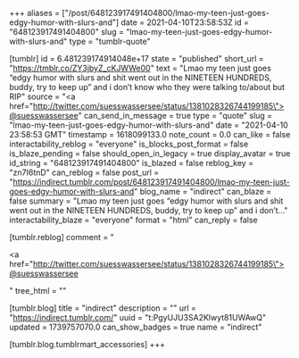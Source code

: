 +++
aliases = ["/post/648123917491404800/lmao-my-teen-just-goes-edgy-humor-with-slurs-and"]
date = 2021-04-10T23:58:53Z
id = "648123917491404800"
slug = "lmao-my-teen-just-goes-edgy-humor-with-slurs-and"
type = "tumblr-quote"

[tumblr]
id = 6.481239174914048e+17
state = "published"
short_url = "https://tmblr.co/ZY3jbyZ_cKJWWe00"
text = "Lmao my teen just goes &ldquo;edgy humor with slurs and shit went out in the NINETEEN HUNDREDS, buddy, try to keep up&rdquo; and i don&rsquo;t know who they were talking to/about but RIP"
source = "<a href=\"http://twitter.com/suesswassersee/status/1381028326744199185\">@suesswassersee</a>"
can_send_in_message = true
type = "quote"
slug = "lmao-my-teen-just-goes-edgy-humor-with-slurs-and"
date = "2021-04-10 23:58:53 GMT"
timestamp = 1618099133.0
note_count = 0.0
can_like = false
interactability_reblog = "everyone"
is_blocks_post_format = false
is_blaze_pending = false
should_open_in_legacy = true
display_avatar = true
id_string = "648123917491404800"
is_blazed = false
reblog_key = "zn7I6tnD"
can_reblog = false
post_url = "https://indirect.tumblr.com/post/648123917491404800/lmao-my-teen-just-goes-edgy-humor-with-slurs-and"
blog_name = "indirect"
can_blaze = false
summary = "Lmao my teen just goes “edgy humor with slurs and shit went out in the NINETEEN HUNDREDS, buddy, try to keep up” and i don’t..."
interactability_blaze = "everyone"
format = "html"
can_reply = false

[tumblr.reblog]
comment = "<p><a href=\"http://twitter.com/suesswassersee/status/1381028326744199185\">@suesswassersee</a></p>"
tree_html = ""

[tumblr.blog]
title = "indirect"
description = ""
url = "https://indirect.tumblr.com/"
uuid = "t:PgyUJU3SA2Klwyt81UWAwQ"
updated = 1739757070.0
can_show_badges = true
name = "indirect"

[tumblr.blog.tumblrmart_accessories]
+++
